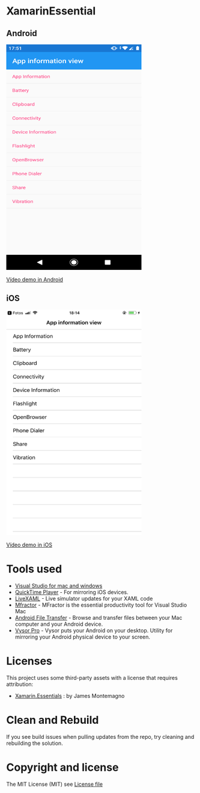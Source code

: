 # XamarinEssential


## Android

<img src="https://github.com/jorgemht/XamarinEssential/blob/master/Samples/Android.png" height="600" width="360">

[Vídeo demo in Android](https://youtu.be/qC4drtaTFgA)

## iOS 

<img src="https://github.com/jorgemht/XamarinEssential/blob/master/Samples/iOS.png" height="600" width="360">

[Vídeo demo in iOS](https://youtu.be/2y3M3OCdflQ)

# Tools used
* [Visual Studio for mac and windows](https://visualstudio.microsoft.com)
* [QuickTime Player](https://support.apple.com/es-es/HT201066) - For mirroring iOS devices.
* [LiveXAML](http://www.livexaml.com) - Live simulator updates for your XAML code 
* [Mfractor](https://www.mfractor.com) - MFractor is the essential productivity tool for Visual Studio Mac
* [Android File Transfer](https://www.android.com/filetransfer/) - Browse and transfer files between your Mac computer and your Android device.
* [Vysor Pro](https://www.vysor.io/) - Vysor puts your Android on your desktop. Utility for mirroring your Android physical device to your screen.

# Licenses

This project uses some third-party assets with a license that requires attribution:

- [Xamarin.Essentials](https://www.nuget.org/packages/Xamarin.Essentials) : by James Montemagno
  
# Clean and Rebuild

If you see build issues when pulling updates from the repo, try cleaning and rebuilding the solution.

# Copyright and license

The MIT License (MIT) see [License file](https://github.com/jorgemht/XamarinEssential/blob/master/LICENSE)
